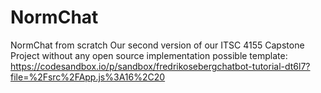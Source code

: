 # NormChat
NormChat from scratch
Our second version of our ITSC 4155 Capstone Project without any open source implementation 
possible template:
https://codesandbox.io/p/sandbox/fredrikosebergchatbot-tutorial-dt6l7?file=%2Fsrc%2FApp.js%3A16%2C20

